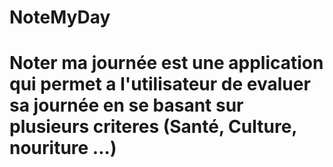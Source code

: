 # NoteMyDay

# Noter ma journée est une application qui permet a l'utilisateur de evaluer sa journée en se basant sur plusieurs criteres (Santé, Culture, nouriture ...)

